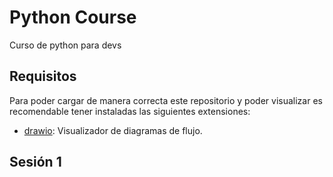 # Python Course

Curso de python para devs

## Requisitos

Para poder cargar de manera correcta este repositorio y poder visualizar es recomendable
tener instaladas las siguientes extensiones:

- [drawio](https://marketplace.visualstudio.com/items?itemName=hediet.vscode-drawio): Visualizador de diagramas de flujo.



## Sesión 1